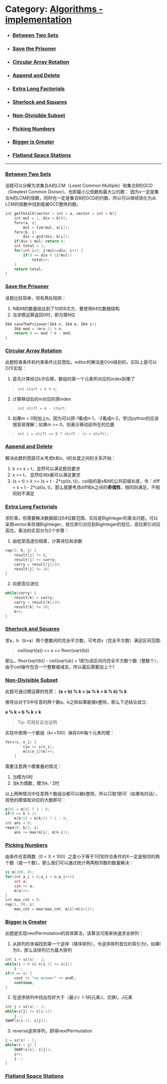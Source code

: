 # Category: [Algorithms - implementation](https://www.hackerrank.com/domains/algorithms/implementation)
- ### [Between Two Sets](#Between-Two-Sets)
- ### [Save the Prisoner](#Save-the-Prisoner)
- ### [Circular Array Rotation](#Circular-Array-Rotation)
- ### [Append and Delete](#Append-And-Delete)
- ### [Extra Long Factorials](#Extra-Long-Factorials)
- ### [Sherlock and Squares](#Sherlock-and-Squares)
- ### [Non-Divisible Subset](#Non-Divisible-Subset)
- ### [Picking Numbers](#Picking-Numbers)
- ### [Bigger is Greater](#Bigger-is-Greater)
- ### [Flatland Space Stations](#Flatland-Space-Stations)
***



<a id="Between-Two-Sets"></a>
### [Between Two Sets](https://www.hackerrank.com/challenges/between-two-sets)
该题可以分解为求集合A的LCM（Least Common Multiple）和集合B的GCD（Greatest Common Divisor)，也即最小公倍数和最大公约数：
因为x一定是集合A的LCM的倍数，同时也一定是集合B的GCD的约数，所以可以继续简化为从LCM的倍数中找到能被GCD整除的数。
```cpp
int getTotalX(vector < int > a, vector < int > b){
    int mul = 1, div = b[0];
    forv(a, i)
        mul = lcm(mul, a[i]);
    forv(b, i)
        div = gcd(div, b[i]);
    if(div % mul) return 0;
    int total = 1;
    for(int i=2; i*mul<=div; i++) {
        if(0 == div % (i*mul))
            total++;
    }
    return total;
}
```



<a id="Save-the-Prisoner"></a>
### [Save the Prisoner](https://www.hackerrank.com/challenges/save-the-prisoner/problem)
该题比较简单，但有两处陷阱：
1. N和M的数量级达到了10的9次方，要使用64位数据结构
2. 当求模运算返回0时，即为第N位
```cpp
I64 saveThePrisoner(I64 n, I64 m, I64 s){
    I64 mod = (m+s-1) % n;
    return 0 == mod ? n : mod;
}
```



<a id="Circular-Array-Rotation"></a>
### [Circular Array Rotation](https://www.hackerrank.com/challenges/circular-array-rotation/problem)
此题检查条件和约束条件比较宽松，editor的解法是O(n)级别的，实际上是可以O(1)实现：
1. 首先计算经过k次右移，数组的第一个元素所对应的index到哪了
> `int start = k % n`;
2. 计算移动后的m对应的原index
> `int shift = m - start;`
3. 如果m < 0则加上n，因为可以把-1看成n-1，-2看成n-2，学过python的应该很容易理解；如果m >= 0，则表示移动前所在的位置
> `int i = shift >= 0 ? shift : (n + shift);`



<a id="Append-And-Delete"></a>
### [Append and Delete](https://www.hackerrank.com/challenges/append-and-delete/problem)
解决此题的思路可从考虑k和s，t的长度之间的关系开始：
1. k >= s + t，显然可以满足题目要求
2. s == t， 显然任何k都可以满足要求
3. (s + t) > k >= (s + t - 2*cpl(s, t))，cpl指的是s和t的公共前缀长度，令：diff = s + t - 2\*cpl(s, t)，那么就要考虑diff和k之间的**奇偶性**，相同则满足，不相同则不满足



<a id="Extra-Long-Factorials"></a>
### [Extra Long Factorials](https://www.hackerrank.com/challenges/extra-long-factorials/problem)
求阶乘，但需要解决数据超过64位数范围，实际是BigInteger的乘法问题，可以采用vector来存储BigInteger，低位索引对应到BigInteger的低位，高位索引对应高位。乘法的实现分为2个步骤：
1. 由低至高逐位相乘，计算进位和余数
```cpp
rep(0, k, j) {
    result[j] *= i;
    result[j] += carry;
    carry = result[j]/10;
    result[j] %= 10;
}
```
2. 向更高位进位
```cpp
while(carry) {
    result[k] = carry;
    carry = result[k]/10;
    result[k] %= 10;
    k++;
}
```



<a id="Sherlock-and-Squares"></a>
### [Sherlock and Squares](https://www.hackerrank.com/challenges/sherlock-and-squares/problem)
求a，b（b>a）两个整数间的完全平方数，可考虑x（完全平方数）满足区间范围:
> **ceil(sqrt(a)) <= x <= floor(sqrt(b))**

那么，floor(sqrt(b)) - ceil(sqrt(a)) + 1即为该区间内完全平方数个数（整数个），由于ceil操作包含一个整数被减去，所以最后需要加上个1



<a id="Non-Divisible-Subset"></a>
### [Non-Divisible Subset](https://www.hackerrank.com/challenges/non-divisible-subset/problem)
此题可通过模运算的性质：
**(a + b) % k = (a % k + b % k) % k**

推导出对于S中任意的两个数a，b之和如果能被k整除，那么下述结论成立:

**a % k + b % k = k** 
> Tip: 可用反证法证明

实现中使用一个数组（k<=100）保存S中每个元素的模：
```cpp
forv(s, n_i) {
        cin >> s[n_i];
        m[s[n_i]%k]++;
    }
```
需要注意两个模重叠的情况：
1. 当模为0时
2. 当k为偶数，模为k／2时

以上两种情况中任意两个数组合都可以被k整除，所以只取1即可（如果有的话），其他的模值取对应的大数即可：
```cpp
m[0] = m[0] ? 1 : 0;
if(0 == k % 2)
    m[k/2] = m[k/2] ? 1 : 0;
int ans = 0;
repe(0, k/2, i)
    ans += max(m[i], m[k-i]);
```



<a id="Picking-Numbers"></a>
### [Picking Numbers](https://www.hackerrank.com/challenges/picking-numbers)
由条件任意两数（0 < X < 100）之差小于等于1可知符合条件的X一定是相邻的两个数（或一个数），那么我们可以通过统计两两相邻数的数量解决：
```cpp
vi m(100, 0);
for(int a_i = 0;a_i < n;a_i++){
    int a;
    cin >> a;
    m[a]++;
}
int max_cnt = 0;
rep(1, 99, i)
    max_cnt = max(max_cnt, m[i]+m[i+1]);
```



<a id="Bigger-is-Greater"></a>
### [Bigger is Greater](https://www.hackerrank.com/challenges/bigger-is-greater/problem)
此题是实现nextPermutation的具体算法，该算法可用来快速求全排列：
1. 从排列的末端找到第一个逆序（降序排列），令逆序排列首位的索引为I，如果I为0，那么该排列已为最大排列
```cpp
int i = sz(s) - 1;
while(i > 0 && s[i-1] >= s[i])
    i--;
if(0 == i) {
    cout << "no answer" << endl;
    continue;
}
```
2. 在逆序排列中找出恰好大于（最小）I-1的元素J，交换I，J元素
```cpp
int j = sz(s) - 1;
while(s[j] <= s[i-1])
    j--;
SWAP(s[i-1], s[j]);

```
3. reverse逆序序列，即得nextPermutation
```cpp
j = sz(s) - 1;
while(i < j) {
    SWAP(s[i], s[j]);
    i++;
    j--;
}
```



<a id="Flatland-Space-Stations"></a>
### [Flatland Space Stations](https://www.hackerrank.com/challenges/flatland-space-stations/problem)
